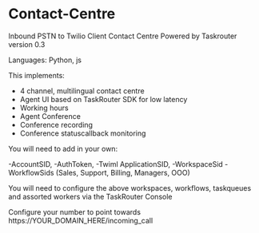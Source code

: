 # Contact-Centre

Inbound PSTN to Twilio Client Contact Centre Powered by Taskrouter version 0.3

Languages: Python, js

This implements:

- 4 channel, multilingual contact centre
- Agent UI based on TaskRouter SDK for low latency
- Working hours
- Agent Conference
- Conference recording
- Conference statuscallback monitoring

You will need to add in your own:

-AccountSID,
-AuthToken,
-Twiml ApplicationSID,
-WorkspaceSid
-WorkflowSids (Sales, Support, Billing, Managers, OOO)

You will need to configure the above workspaces, workflows, taskqueues and assorted workers via the TaskRouter Console

Configure your number to point towards https://YOUR_DOMAIN_HERE/incoming_call

